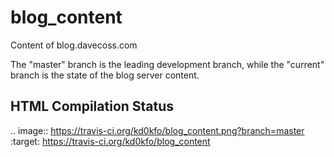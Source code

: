 blog_content
============

Content of blog.davecoss.com

The "master" branch is the leading development branch, while the "current" branch is the state of the blog server content.

HTML Compilation Status
-----------------------

.. image:: https://travis-ci.org/kd0kfo/blog_content.png?branch=master   :target: https://travis-ci.org/kd0kfo/blog_content
